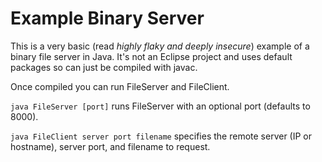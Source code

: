 # Example Binary Server

This is a very basic (read *highly flaky and deeply insecure*) example of a binary file server in Java. It's not an Eclipse project and uses default packages so can just be compiled with javac.

Once compiled you can run FileServer and FileClient.

```java FileServer [port]``` runs FileServer with an optional port (defaults to 8000).

```java FileClient server port filename``` specifies the remote server (IP or hostname), server port, and filename to request.

